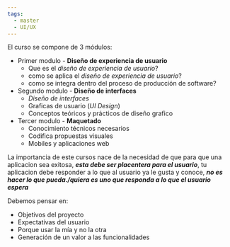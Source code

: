 ```yaml
---
tags:
  - master
  - UI/UX
---
```

El curso se compone de 3 módulos:
- Primer modulo - **Diseño de experiencia de usuario**
	- Que es el *diseño de experiencia de usuario*?
	- como se aplica el *diseño de experiencia de usuario*?
	- como se integra dentro del proceso de producción de software?
- Segundo modulo - **Diseño de interfaces**
	- *Diseño de interfaces*
	- Graficas de usuario (*UI Design*)
	- Conceptos teóricos y prácticos de diseño grafico
- Tercer modulo - **Maquetado**
	- Conocimiento técnicos necesarios
	- Codifica propuestas visuales
	- Mobiles y aplicaciones web

La importancia de este cursos nace de la necesidad de que para que una aplicacion sea exitosa, ***esta debe ser placentera para el usuario***, tu aplicacion debe responder a lo que al usuario ya le gusta y conoce, ***no es hacer lo que pueda./quiera es uno que responda a lo que el usuario espera***

Debemos pensar en:
- Objetivos del proyecto
- Expectativas del usuario
- Porque usar la mía y no la otra
- Generación de un valor a las funcionalidades

